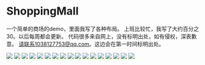 # ShoppingMall
一个简单的商场的demo，里面我写了各种布局。
上班比较忙，我写了大约百分之30。以后每周都会更新。
代码很多来自网上，没有标明出处，如有侵权，深表歉意。
请联系1038127753@qq.com。这边会在第一时间标明出处。

<img src="http://www.17yxb.cn/zb_users/upload/2015/11/201511081741397563.png" />
<img src="http://www.17yxb.cn/zb_users/upload/2015/11/201511081741271271.png" />

<img src="http://www.17yxb.cn/zb_users/upload/2015/11/201511081741163618.png" />

<img src="http://www.17yxb.cn/zb_users/upload/2015/11/201511081741082087.png" />

<img src="http://www.17yxb.cn/zb_users/upload/2015/11/201511081740561254.png" />

<img src="http://www.17yxb.cn/zb_users/upload/2015/11/201511081740438727.png" />

<img src="http://www.17yxb.cn/zb_users/upload/2015/11/201511081740206566.png" />

<img src="http://www.17yxb.cn/zb_users/upload/2015/11/201511081739503338.png" />

<img src="http://www.17yxb.cn/zb_users/upload/2015/11/201511081739338448.png" />

<img src="http://www.17yxb.cn/zb_users/upload/2015/11/201511081739243147.png" />

<img src="http://www.17yxb.cn/zb_users/upload/2015/11/201511081739164774.png" />

<img src="http://www.17yxb.cn/zb_users/upload/2015/11/201511081738576265.png" />
<img src="http://www.17yxb.cn/zb_users/upload/2015/11/201511081738484744.png" />
<img src="http://www.17yxb.cn/zb_users/upload/2015/11/201511081738301858.png" />
<img src="http://www.17yxb.cn/zb_users/upload/2015/11/201511081738144562.png" />
<img src="http://www.17yxb.cn/zb_users/upload/2015/11/201511081737472227.png" />
<img src="http://www.17yxb.cn/zb_users/upload/2015/11/201511081737164663.png" />



